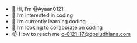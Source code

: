 - 👋 Hi, I’m @Ayaan0121
- 👀 I’m interested in coding
- 🌱 I’m currently learning coding
- 💞️ I’m looking to collaborate on coding
- 📫 How to reach me c-0121-17@dpsludhiana.com

<!---
Ayaan0121/Ayaan0121 is a ✨ special ✨ repository because its `README.md` (this file) appears on your GitHub profile.
You can click the Preview link to take a look at your changes.
--->
